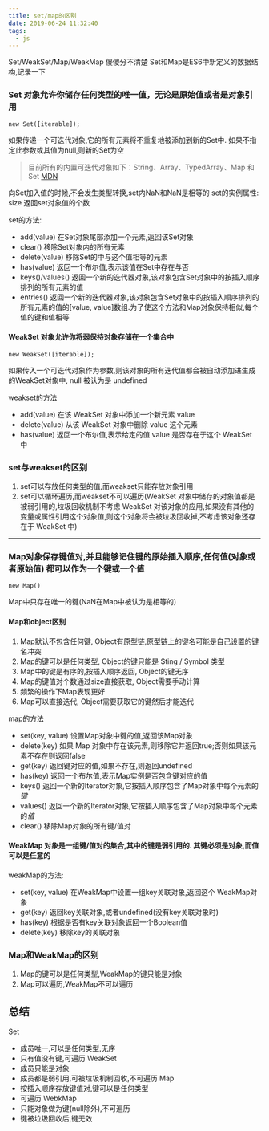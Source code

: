 ```yaml
---
title: set/map的区别
date: 2019-06-24 11:32:40
tags:
  - js
---
```


Set/WeakSet/Map/WeakMap 傻傻分不清楚
Set和Map是ES6中新定义的数据结构,记录一下
<!--more-->

### Set 对象允许你储存任何类型的唯一值，无论是原始值或者是对象引用
```
new Set([iterable]);
```
如果传递一个可迭代对象,它的所有元素将不重复地被添加到新的Set中. 如果不指定此参数或其值为null,则新的Set为空
>目前所有的内置可迭代对象如下：String、Array、TypedArray、Map 和 Set  [MDN](https://developer.mozilla.org/zh-CN/docs/Web/JavaScript/Reference/Iteration_protocols)

向Set加入值的时候,不会发生类型转换,set内NaN和NaN是相等的
set的实例属性: size 返回set对象值的个数

set的方法:
- add(value) 在Set对象尾部添加一个元素,返回该Set对象
- clear() 移除Set对象内的所有元素
- delete(value) 移除Set的中与这个值相等的元素
- has(value) 返回一个布尔值,表示该值在Set中存在与否
- keys()/values() 返回一个新的迭代器对象,该对象包含Set对象中的按插入顺序排列的所有元素的值
- entries() 返回一个新的迭代器对象,该对象包含Set对象中的按插入顺序排列的所有元素的值的[value, value]数组.为了使这个方法和Map对象保持相似,每个值的键和值相等

#### WeakSet 对象允许你将弱保持对象存储在一个集合中
```
new WeakSet([iterable]);
```
如果传入一个可迭代对象作为参数,则该对象的所有迭代值都会被自动添加进生成的WeakSet对象中, null 被认为是 undefined

weakset的方法
- add(value)  在该 WeakSet 对象中添加一个新元素 value
- delete(value) 从该 WeakSet 对象中删除 value 这个元素
- has(value) 返回一个布尔值,表示给定的值 value 是否存在于这个 WeakSet 中

### set与weakset的区别
1. set可以存放任何类型的值,而weakset只能存放对象引用
2. set可以循环遍历,而weakset不可以遍历(WeakSet 对象中储存的对象值都是被弱引用的,垃圾回收机制不考虑 WeakSet 对该对象的应用,如果没有其他的变量或属性引用这个对象值,则这个对象将会被垃圾回收掉,不考虑该对象还存在于 WeakSet 中)

--------

### Map对象保存键值对,并且能够记住键的原始插入顺序,任何值(对象或者原始值) 都可以作为一个键或一个值
```
new Map()
```
Map中只存在唯一的键(NaN在Map中被认为是相等的)
#### Map和object区别
1. Map默认不包含任何键, Object有原型链,原型链上的键名可能是自己设置的键名冲突
2. Map的键可以是任何类型, Object的键只能是 Sting / Symbol 类型
3. Map中的键是有序的,按插入顺序返回, Object的键无序
4. Map的键值对个数通过size直接获取, Object需要手动计算
5. 频繁的操作下Map表现更好
6. Map可以直接迭代, Object需要获取它的键然后才能迭代

map的方法
- set(key, value) 设置Map对象中键的值,返回该Map对象
- delete(key) 如果 Map 对象中存在该元素,则移除它并返回true;否则如果该元素不存在则返回false
- get(key) 返回键对应的值,如果不存在,则返回undefined
- has(key) 返回一个布尔值,表示Map实例是否包含键对应的值
- keys() 返回一个新的Iterator对象,它按插入顺序包含了Map对象中每个元素的*键*
- values() 返回一个新的Iterator对象,它按插入顺序包含了Map对象中每个元素的*值*
- clear() 移除Map对象的所有键/值对

#### WeakMap 对象是一组键/值对的集合,其中的键是弱引用的. 其键必须是对象,而值可以是任意的
weakMap的方法: 
- set(key, value) 在WeakMap中设置一组key关联对象,返回这个 WeakMap对象
- get(key) 返回key关联对象,或者undefined(没有key关联对象时)
- has(key) 根据是否有key关联对象返回一个Boolean值
- delete(key) 移除key的关联对象

### Map和WeakMap的区别
1. Map的键可以是任何类型,WeakMap的键只能是对象
2. Map可以遍历,WeakMap不可以遍历

## 总结
Set
- 成员唯一,可以是任何类型,无序
- 只有值没有键,可遍历
WeakSet
- 成员只能是对象
- 成员都是弱引用,可被垃圾机制回收,不可遍历
Map
- 按插入顺序存放键值对,键可以是任何类型
- 可遍历
WebkMap
- 只能对象做为键(null除外),不可遍历
- 键被垃圾回收后,键无效